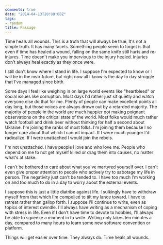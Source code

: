 ```yaml
---
comments: true
date: "2014-04-13T20:08:00Z"
tags:
- random
title: Passage
---
```


Time heals all wounds. This is a truth that will always be true. It's
not a simple truth. It has many facets. Something people seem to forget
is that even if time has healed a wound, falling on the same knife still
hurts and re-injures. Time doesn't make you impervious to the injury
healed. Injuries don't always heal exactly as they once were.

I still don't know where I stand in life. I suppose I'm expected to know
or I will be in the near future, but right now all I know is the day to
day struggle that I've managed since birth.

Some days I feel like weighing in on large world events like
"heartbleed" or social issues like corruption. Most days I'd rather just
sit quietly and watch everyone else do that for me. Plenty of people can
make excellent points all day long, but those voices are always drown
out by a retarded majority. The majority of people in the world are much
happier not making poignant observations on the critical state of the
world. Most folks would much rather watch football and drink beer
without thinking for half a second about Ukraine. I'm joining the ranks
of most folks. I'm joining them because I no longer care about that
which I cannot impact. If I were much younger I'd radicalize. If I were
unattached I would join the rebels.

I'm not unattached. I have people I love and who love me. People who
depend on me to not get myself killed or drag them into causes, no
matter what's at stake.

I can't be bothered to care about what you've martyred yourself over. I
can't even give proper attention to people who actively try to sabotage
my life in person. The negativity just can't be tended to. I have too
much I'm working on and too much to do in a day to worry about the
external events.

I suppose this is just a little diatribe against life. I sulkingly have
to withdraw myself from that which I'm compelled to tilt my lance
toward. I have to retreat rather than gallop forth. I suppose I'll
continue to write, even as topics of interest dwindle. I'll always have
writing as a mechanism of coping with stress in life. Even if I don't
have time to devote to hobbies, I'll always be able to squeeze a moment
in to write. Writing only takes ten minutes a day, compared to many
hours to learn some new software convention or platform.

Things will get easier over time. They always do. Time heals all wounds.
